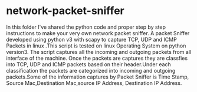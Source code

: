 # network-packet-sniffer
In this folder I've shared the python code and proper step by step instructions to make your very own network packet sniffer.
A packet Sniffer developed using python v3 with scapy to capture TCP, UDP and ICMP Packets in linux .This script is tested on linux Operating System on python version3. The script captures all the incoming and outgoing packets from all interface of the machine. Once the packets are captures they are classfies into TCP, UDP and ICMP packets based on their header.Under each classification the packets are categorized into incoming and outgoing packets.Some of the information captures by Packet Sniffer is Time Stamp, Source Mac,Destination Mac,source IP Address, Destination IP Address.
